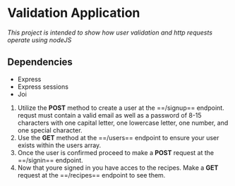 # Validation Application

_This project is intended to show how user validation and http requests operate using nodeJS_

## Dependencies

- Express
- Express sessions
- Joi

1. Utilize the **POST** method to create a user at the ==/signup== endpoint. requst must contain a valid email as well as a password of 8-15 characters with one capital letter, one lowercase letter, one number, and one special character.
2. Use the **GET** method at the ==/users== endpoint to ensure your user exists within the users array.
3. Once the user is confirmed proceed to make a **POST** request at the ==/signin== endpoint.
4. Now that youre signed in you have acces to the recipes. Make a **GET** request at the ==/recipes== endpoint to see them.
